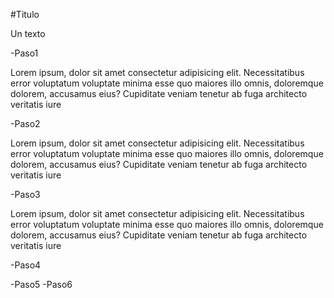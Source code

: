 #Titulo

Un texto

-Paso1

Lorem ipsum, dolor sit amet consectetur adipisicing elit. Necessitatibus error voluptatum voluptate minima esse quo maiores illo omnis, doloremque dolorem, accusamus eius? Cupiditate veniam tenetur ab fuga architecto veritatis iure

-Paso2

Lorem ipsum, dolor sit amet consectetur adipisicing elit. Necessitatibus error voluptatum voluptate minima esse quo maiores illo omnis, doloremque dolorem, accusamus eius? Cupiditate veniam tenetur ab fuga architecto veritatis iure

-Paso3

Lorem ipsum, dolor sit amet consectetur adipisicing elit. Necessitatibus error voluptatum voluptate minima esse quo maiores illo omnis, doloremque dolorem, accusamus eius? Cupiditate veniam tenetur ab fuga architecto veritatis iure

-Paso4

-Paso5
-Paso6